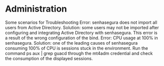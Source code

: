 # Administration 

Some scenarios for Troubleshooting 
Error:
 senhasegura does not import all users from Active Directory.
Solution:
 some users may not be imported after configuring and integrating Active Directory with senhasegura. This error is a result of the wrong configuration of the bind.
Error:
 CPU usage at 100% in senhasegura.
Solution:
 one of the leading causes of senhasegura consuming 100% of CPU is sessions stuck in the environment. Run the command 
ps aux | grep guacd
 through the mt4adm credential and check the consumption of the displayed sessions.